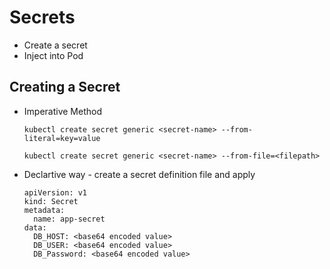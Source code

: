 # Secrets

- Create a secret
- Inject into Pod

## Creating a Secret
- Imperative Method

      kubectl create secret generic <secret-name> --from-literal=key=value

      kubectl create secret generic <secret-name> --from-file=<filepath>

- Declartive way - create a secret definition file and apply

      apiVersion: v1
      kind: Secret
      metadata:
        name: app-secret
      data:
        DB_HOST: <base64 encoded value>
        DB_USER: <base64 encoded value>
        DB_Password: <base64 encoded value>
